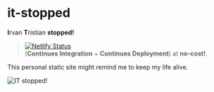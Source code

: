 # it-stopped

**I**rvan **T**ristian **stopped!**
> [![Netlify Status](https://api.netlify.com/api/v1/badges/3a7d4c7f-c029-40c4-a055-562b18dbae7c/deploy-status)](https://app.netlify.com/sites/stopped/deploys)\
(**Continues Integration** + **Continues Deployment**) at **no-cost!**.

This personal static site might remind me to keep my life alive.

![IT stopped!](https://user-images.githubusercontent.com/29120359/82109931-85785100-9764-11ea-9d8c-0843159194a4.png)
